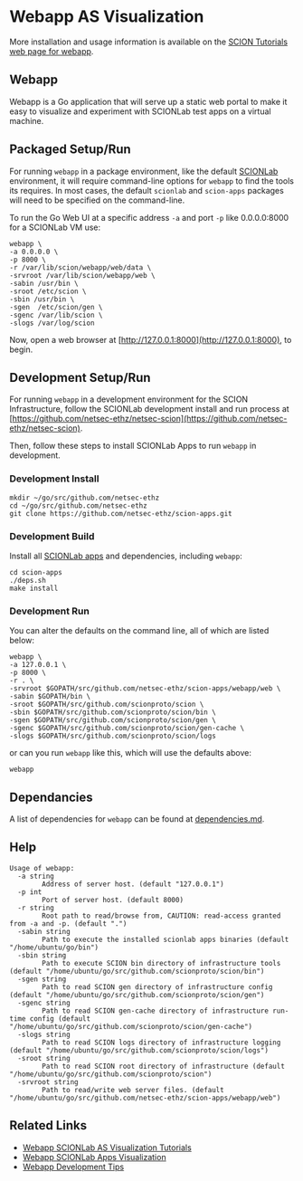 Webapp AS Visualization
=========================

More installation and usage information is available on the [SCION Tutorials web page for webapp](https://netsec-ethz.github.io/scion-tutorials/as_visualization/webapp/).

## Webapp
Webapp is a Go application that will serve up a static web portal to make it easy to visualize and experiment with SCIONLab test apps on a virtual machine.


## Packaged Setup/Run
For running `webapp` in a package environment, like the default [SCIONLab](https://www.scionlab.org) environment, it will require command-line options for `webapp` to find the tools its requires. In most cases, the default `scionlab` and `scion-apps` packages will need to be specified on the command-line.

To run the Go Web UI at a specific address `-a` and port `-p` like 0.0.0.0:8000 for a SCIONLab VM use:
```shell
webapp \
-a 0.0.0.0 \
-p 8000 \
-r /var/lib/scion/webapp/web/data \
-srvroot /var/lib/scion/webapp/web \
-sabin /usr/bin \
-sroot /etc/scion \
-sbin /usr/bin \
-sgen  /etc/scion/gen \
-sgenc /var/lib/scion \
-slogs /var/log/scion
```
Now, open a web browser at [http://127.0.0.1:8000](http://127.0.0.1:8000), to begin.


## Development Setup/Run
For running `webapp` in a development environment for the SCION Infrastructure, follow the SCIONLab development install and run process at [https://github.com/netsec-ethz/netsec-scion](https://github.com/netsec-ethz/netsec-scion).

Then, follow these steps to install SCIONLab Apps to run `webapp` in development.

### Development Install
```shell
mkdir ~/go/src/github.com/netsec-ethz
cd ~/go/src/github.com/netsec-ethz
git clone https://github.com/netsec-ethz/scion-apps.git
```

### Development Build
Install all [SCIONLab apps](https://github.com/netsec-ethz/scion-apps) and dependencies, including `webapp`:
```shell
cd scion-apps
./deps.sh
make install
```

### Development Run
You can alter the defaults on the command line, all of which are listed below:
```shell
webapp \
-a 127.0.0.1 \
-p 8000 \
-r . \
-srvroot $GOPATH/src/github.com/netsec-ethz/scion-apps/webapp/web \
-sabin $GOPATH/bin \
-sroot $GOPATH/src/github.com/scionproto/scion \
-sbin $GOPATH/src/github.com/scionproto/scion/bin \
-sgen $GOPATH/src/github.com/scionproto/scion/gen \
-sgenc $GOPATH/src/github.com/scionproto/scion/gen-cache \
-slogs $GOPATH/src/github.com/scionproto/scion/logs
```
or can you run `webapp` like this, which will use the defaults above:
```shell
webapp
```

## Dependancies
A list of dependencies for `webapp` can be found at [dependencies.md](./dependencies.md).

## Help
```shell
Usage of webapp:
  -a string
        Address of server host. (default "127.0.0.1")
  -p int
        Port of server host. (default 8000)
  -r string
        Root path to read/browse from, CAUTION: read-access granted from -a and -p. (default ".")
  -sabin string
        Path to execute the installed scionlab apps binaries (default "/home/ubuntu/go/bin")
  -sbin string
        Path to execute SCION bin directory of infrastructure tools (default "/home/ubuntu/go/src/github.com/scionproto/scion/bin")
  -sgen string
        Path to read SCION gen directory of infrastructure config (default "/home/ubuntu/go/src/github.com/scionproto/scion/gen")
  -sgenc string
        Path to read SCION gen-cache directory of infrastructure run-time config (default "/home/ubuntu/go/src/github.com/scionproto/scion/gen-cache")
  -slogs string
        Path to read SCION logs directory of infrastructure logging (default "/home/ubuntu/go/src/github.com/scionproto/scion/logs")
  -sroot string
        Path to read SCION root directory of infrastructure (default "/home/ubuntu/go/src/github.com/scionproto/scion")
  -srvroot string
        Path to read/write web server files. (default "/home/ubuntu/go/src/github.com/netsec-ethz/scion-apps/webapp/web")
```

## Related Links
* [Webapp SCIONLab AS Visualization Tutorials](https://netsec-ethz.github.io/scion-tutorials/as_visualization/webapp/)
* [Webapp SCIONLab Apps Visualization](https://netsec-ethz.github.io/scion-tutorials/as_visualization/webapp_apps/)
* [Webapp Development Tips](https://netsec-ethz.github.io/scion-tutorials/as_visualization/webapp_development/)
